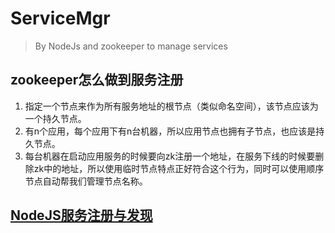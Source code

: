 # ServiceMgr
> By NodeJs and zookeeper to manage services

## zookeeper怎么做到服务注册
1. 指定一个节点来作为所有服务地址的根节点（类似命名空间），该节点应该为一个持久节点。
2. 有n个应用，每个应用下有n台机器，所以应用节点也拥有子节点，也应该是持久节点。
3. 每台机器在启动应用服务的时候要向zk注册一个地址，在服务下线的时候要删除zk中的地址，所以使用临时节点特点正好符合这个行为，同时可以使用顺序节点自动帮我们管理节点名称。

## [NodeJS服务注册与发现](https://juejin.im/post/5c35e916e51d4551e7446cc1)